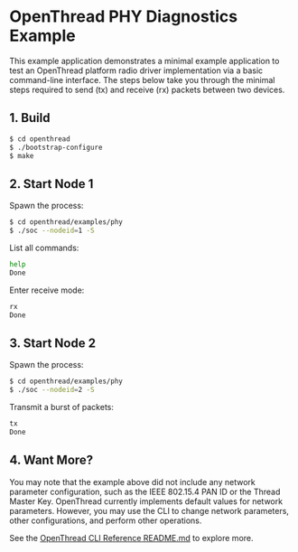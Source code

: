 # OpenThread PHY Diagnostics Example

This example application demonstrates a minimal example application
to test an OpenThread platform radio driver implementation
via a basic command-line interface.  The steps below take you through
the minimal steps required to send (tx) and receive (rx) packets between
two devices.

## 1. Build

```bash
$ cd openthread
$ ./bootstrap-configure
$ make
```

## 2. Start Node 1

Spawn the process:

```bash
$ cd openthread/examples/phy
$ ./soc --nodeid=1 -S
```

List all commands:

```bash
help
Done
```

Enter receive mode:

```bash
rx
Done
```

## 3. Start Node 2

Spawn the process:

```bash
$ cd openthread/examples/phy
$ ./soc --nodeid=2 -S
```

Transmit a burst of packets:

```bash
tx
Done
```

## 4. Want More?

You may note that the example above did not include any network parameter configuration, such as the IEEE 802.15.4 PAN ID or the Thread Master Key.  OpenThread currently implements default values for network parameters.  However, you may use the CLI to change network parameters, other configurations, and perform other operations.

See the [OpenThread CLI Reference README.md](../../src/cli/README.md) to explore more.
